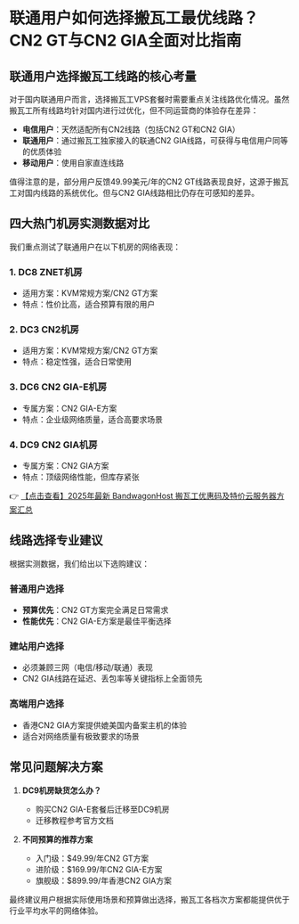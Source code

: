 # 联通用户如何选择搬瓦工最优线路？CN2 GT与CN2 GIA全面对比指南

## 联通用户选择搬瓦工线路的核心考量

对于国内联通用户而言，选择搬瓦工VPS套餐时需要重点关注线路优化情况。虽然搬瓦工所有线路均针对国内进行过优化，但不同运营商的体验存在差异：

- **电信用户**：天然适配所有CN2线路（包括CN2 GT和CN2 GIA）
- **联通用户**：通过搬瓦工独家接入的联通CN2 GIA线路，可获得与电信用户同等的优质体验
- **移动用户**：使用自家直连线路

值得注意的是，部分用户反馈49.99美元/年的CN2 GT线路表现良好，这源于搬瓦工对国内线路的系统优化。但与CN2 GIA线路相比仍存在可感知的差异。

## 四大热门机房实测数据对比

我们重点测试了联通用户在以下机房的网络表现：

### 1. DC8 ZNET机房
- 适用方案：KVM常规方案/CN2 GT方案
- 特点：性价比高，适合预算有限的用户

### 2. DC3 CN2机房
- 适用方案：KVM常规方案/CN2 GT方案
- 特点：稳定性强，适合日常使用

### 3. DC6 CN2 GIA-E机房
- 专属方案：CN2 GIA-E方案
- 特点：企业级网络质量，适合高要求场景

### 4. DC9 CN2 GIA机房
- 专属方案：CN2 GIA方案
- 特点：顶级网络性能，但库存紧张

👉 [【点击查看】2025年最新 BandwagonHost 搬瓦工优惠码及特价云服务器方案汇总](https://bit.ly/banwagon)

## 线路选择专业建议

根据实测数据，我们给出以下选购建议：

### 普通用户选择
- **预算优先**：CN2 GT方案完全满足日常需求
- **性能优先**：CN2 GIA-E方案是最佳平衡选择

### 建站用户选择
- 必须兼顾三网（电信/移动/联通）表现
- CN2 GIA线路在延迟、丢包率等关键指标上全面领先

### 高端用户选择
- 香港CN2 GIA方案提供媲美国内备案主机的体验
- 适合对网络质量有极致要求的场景

## 常见问题解决方案

1. **DC9机房缺货怎么办？**
   - 购买CN2 GIA-E套餐后迁移至DC9机房
   - 迁移教程参考官方文档

2. **不同预算的推荐方案**
   - 入门级：$49.99/年CN2 GT方案
   - 进阶级：$169.99/年CN2 GIA-E方案
   - 旗舰级：$899.99/年香港CN2 GIA方案

最终建议用户根据实际使用场景和预算做出选择，搬瓦工各档次方案都能提供优于行业平均水平的网络体验。